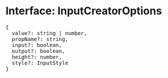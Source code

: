 # Interface: InputCreatorOptions

<pre>
{
  value?: string | number,
  propName?: string,
  input?: boolean,
  output?: boolean,
  height?: number,
  style?: <Ref to="./input-style">InputStyle</Ref>
}
</pre>

<script setup>
import Ref from '../../../../../components/api/Ref.vue';
</script>
